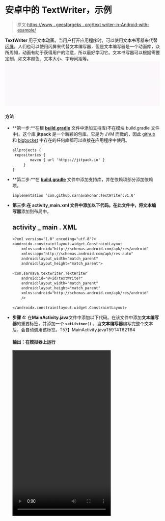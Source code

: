 # 安卓中的 TextWriter，示例

> 原文:[https://www . geesforgeks . org/text writer-in-Android-with-example/](https://www.geeksforgeeks.org/textwriter-in-android-with-example/)

**TextWriter** 用于文本动画。当用户打开应用程序时，可以使用文本书写器来代替[闪屏](https://www.geeksforgeeks.org/android-creating-a-splash-screen/)。人们也可以使用闪屏来代替文本编写器，但是文本编写器是一个动画库，众所周知，动画有助于获得用户的注意，所以最好学习它。文本书写器可以根据需要定制，如文本颜色、文本大小、字母间距等。
![text-writer](img/449c651e26b446a33f339c8069fa299a.png)

#### 方法

*   **第一步:**在根 **[build.gradle](https://www.geeksforgeeks.org/android-build-gradle/)** 文件中添加支持库(不在模块 build.gradle 文件中)。这个库 **jitpack** 是一个新颖的包库。它是为 JVM 而做的，因此 [github](https://www.geeksforgeeks.org/ultimate-guide-git-github/) 和 [bigbucket](https://www.geeksforgeeks.org/bitbucket-vs-github-vs-gitlab/) 中存在的任何库都可以直接在应用程序中使用。

    ```
    allprojects {           
     repositories {           
            maven { url 'https://jitpack.io' }           
         }          
    }           
    ```

*   **第二步:**在 **[build.gradle](https://www.geeksforgeeks.org/android-build-gradle/)** 文件中添加支持库，并在依赖项部分添加依赖项。

    ```
    implementation 'com.github.sarnavakonar:TextWriter:v1.0'          
    ```

*   **第三步:**在 **activity_main.xml** 文件中添加以下代码。在此文件中，将**文本编写器**添加到布局中。

    ## activity _ main . XML

    ```
    <?xml version="1.0" encoding="utf-8"?>
    <androidx.constraintlayout.widget.ConstraintLayout
        xmlns:android="http://schemas.android.com/apk/res/android"
        xmlns:app="http://schemas.android.com/apk/res-auto"
        android:layout_width="match_parent"
        android:layout_height="match_parent">

    <com.sarnava.textwriter.TextWriter
        android:id="@+id/textWriter"
        android:layout_width="match_parent"
        android:layout_height="match_parent"
        xmlns:android="http://schemas.android.com/apk/res/android"
        />     

    </androidx.constraintlayout.widget.ConstraintLayout>
    ```

*   **步骤 4:** 在**MainActivity.java**文件中添加以下代码。在该文件中添加**文本编写器**的重要标签，并添加一个 **`setListner()`** ，当**文本编写器**编写完整个文本后，会自动调用该标签。T57】MainActivity.javaT59T4T62T64

    #### 输出：在模拟器上运行

    <video class="wp-video-shortcode" id="video-460483-1" width="320" height="540" preload="metadata" controls=""><source type="video/mp4" src="https://media.geeksforgeeks.org/wp-content/uploads/20200718150941/VID_202007181506161.mp4?_=1">[https://media . geekesforgeks . org/WP-content/uploads/20200718150941/VID _ 202007181506161 . MP4](https://media.geeksforgeeks.org/wp-content/uploads/20200718150941/VID_202007181506161.mp4)</video>
